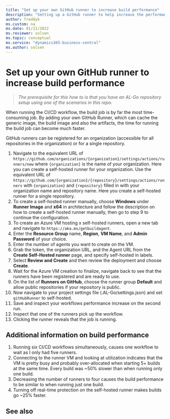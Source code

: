 ```yaml
---
title: "Set up your own GitHub runner to increase build performance"
description: "Setting up a GitHub runner to help increase the performance on builds for AL-Go projects for Business Central."
author: freddyk
ms.custom: na
ms.date: 01/21/2022
ms.reviewer: solsen
ms.topic: conceptual
ms.service: "dynamics365-business-central"
ms.author: solsen
---
```


# Set up your own GitHub runner to increase build performance

> *The prerequisite for this how to is that you have an AL-Go repository setup using one of the scenarios in this repo.*

When running the CI/CD workflow, the build job is by far the most time-consuming job. By adding your own GitHub Runner, which can cache the generic image, the build image and also the artifacts, the time for running the build job can become much faster.

GitHub runners can be registered for an organization (accessible for all repositories in the organization) or for a single repository.

1. Navigate to the equivalent URL of `https://github.com/organizations/{organization}/settings/actions/runners/new` where `{organization}` is the name of your organization. Here you can create a self-hosted runner for your organization. Use the equivalent URL of `https://github.com/{organization}/{repository}/settings/actions/runners` with `{organization}` and `{repository}` filled in with your organization name and repository name. Here you create a self-hosted runner for a single repository.
1. To create a self-hosted runner manually, choose **Windows** under **Runner Image** and **x64** in architecture and follow the description on how to create a self-hosted runner manually, then go to step 9 to continue the configuration.
1. To create an Azure VM hosting x self-hosted runners, open a new tab and navigate to `https://aka.ms/getbuildagent`.
1. Enter the **Resource Group** name, **Region**, **VM Name**, and **Admin Password** of your choice.
1. Enter the number of agents you want to create on the VM.
1. Grab the token, the organization URL, and the Agent URL from the **Create Self-Hosted runner** page, and specify self-hosted in labels.
1. Select **Review and Create** and then review the deployment and choose **Create**.
1. Wait for the Azure VM creation to finalize, navigate back to see that the runners have been registered and are ready to use.
1. On the list of **Runners on GitHub**, choose the runner group **Default** and allow public repositories if your repository is public.
1. Now navigate to your project settings file (.AL-Go/settings.json) and set `gitHubRunner` to self-hosted.
1. Save and inspect your workflows performance increase on the second run.
1. Inspect that one of the runners pick up the workflow.
1. Clicking the runner reveals that the job is running.

## Additional information on build performance

1. Running six CI/CD workflows simultaneously, causes one workflow to wait as I only had five runners.
1. Connecting to the runner VM and looking at utilization indicates that the VM is pretty busy and probably over-allocated when starting 5+ builds at the same time. Every build was ~50% slower than when running only one build.
1. Decreasing the number of runners to four causes the build performance to be similar to when running just one build.
1. Turning off real-time protection on the self-hosted runner makes builds go ~25% faster.

## See also